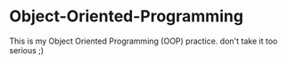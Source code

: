 # Object-Oriented-Programming
This is my Object Oriented Programming (OOP) practice. don't take it too serious ;)
